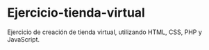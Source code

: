 # Ejercicio-tienda-virtual
Ejercicio de creación de tienda virtual, utilizando HTML, CSS, PHP y JavaScript.
